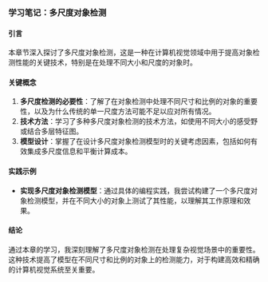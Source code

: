 ### 学习笔记：多尺度对象检测

#### 引言
本章节深入探讨了多尺度对象检测，这是一种在计算机视觉领域中用于提高对象检测性能的关键技术，特别是在处理不同大小和尺度的对象时。

#### 关键概念
1. **多尺度检测的必要性**：了解了在对象检测中处理不同尺寸和比例的对象的重要性，以及为什么传统的单一尺度方法可能不足以应对所有情况。
2. **技术方法**：学习了多种多尺度对象检测的技术方法，如使用不同大小的感受野或结合多层特征图。
3. **模型设计**：掌握了在设计多尺度对象检测模型时的关键考虑因素，包括如何有效集成多尺度信息和平衡计算成本。

#### 实践示例
- **实现多尺度对象检测模型**：通过具体的编程实践，我尝试构建了一个多尺度对象检测模型，并在不同大小的对象上测试了其性能，以理解其工作原理和效果。

#### 结论
通过本章的学习，我深刻理解了多尺度对象检测在处理复杂视觉场景中的重要性。这种技术提高了模型在不同尺寸和比例的对象上的检测能力，对于构建高效和精确的计算机视觉系统至关重要。